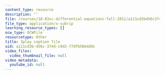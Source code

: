 ```yaml
---
content_type: resource
description: ''
file: /courses/18-03sc-differential-equations-fall-2011/a111cd3b456c374dc9d277dfb5664d9c_uNOyxQwIV8o.srt
file_type: application/x-subrip
learning_resource_types: []
ocw_type: OCWFile
resourcetype: Other
title: 3play caption file
uid: a111cd3b-456c-374d-c9d2-77dfb5664d9c
video_files:
  video_thumbnail_file: null
video_metadata:
  youtube_id: null
---
```

